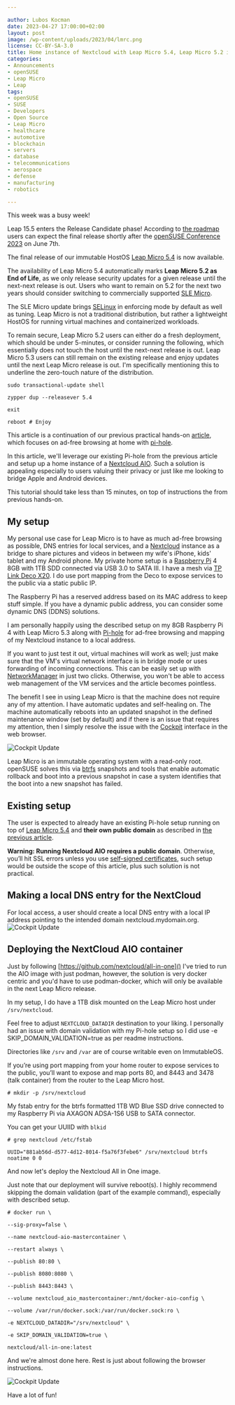 ```yaml
---

author: Lubos Kocman
date: 2023-04-27 17:00:00+02:00
layout: post
image: /wp-content/uploads/2023/04/lmrc.png
license: CC-BY-SA-3.0
title: Home instance of Nextcloud with Leap Micro 5.4, Leap Micro 5.2 is EOL, Leap 15.5 enters RC
categories:
- Announcements
- openSUSE
- Leap Micro
- Leap
tags:
- openSUSE
- SUSE
- Developers
- Open Source
- Leap Micro
- healthcare
- automotive
- blockchain
- servers
- database
- telecommunications
- aerospace
- defense
- manufacturing
- robotics

---
```


This week was a busy week!

Leap 15.5 enters the Release Candidate phase! According to [the roadmap](https://en.opensuse.org/openSUSE:Roadmap#Schedule_for_openSUSE_Leap_15.5) users can expect the final release shortly after the [openSUSE Conference 2023](https://events.opensuse.org/conferences/oSC23) on June 7th.

The final release of our immutable HostOS [Leap Micro 5.4](https://get.opensuse.org/leapmicro/5.4/) is now available.

The availability of Leap Micro 5.4 automatically marks **Leap Micro 5.2 as End of Life**, as we only release security updates for a given release until the next-next release is out. Users who want to remain on 5.2 for the next two years should consider switching to commercially supported [SLE Micro](https://www.suse.com/products/micro).

The SLE Micro update brings [SELinux](https://github.com/SELinuxProject) in enforcing mode by default as well as tuning. Leap Micro is not a traditional distribution, but rather a lightweight HostOS for running virtual machines and containerized workloads.

To remain secure, Leap Micro 5.2 users can either do a fresh deployment, which should be under 5-minutes, or consider running the following, which essentially does not touch the host until the next-next release is out. Leap Micro 5.3 users can still remain on the existing release and enjoy updates until the next Leap Micro release is out. I'm specifically mentioning this to underline the zero-touch nature of the distribution.

`sudo transactional-update shell`

`zypper dup --releasever 5.4`

`exit`

`reboot # Enjoy`


This article is a continuation of our previous practical hands-on [article](https://news.opensuse.org/2023/03/28/leapmicro-54-beta-hands-on/), which focuses on ad-free browsing at home with [pi-hole](https://github.com/pi-hole/pi-hole).

In this article, we'll leverage our existing Pi-hole from the previous article and setup up a home instance of a [Nextcloud AIO](https://github.com/nextcloud/all-in-one).
Such a solution is appealing especially to users valuing their privacy or just like me looking to bridge Apple and Android devices.

This tutorial should take less than 15 minutes, on top of instructions the from previous hands-on.

## My setup
My personal use case for Leap Micro is to have as much ad-free browsing as possible, DNS entries for local services, and a [Nextcloud](https://nextcloud.com/) instance as a bridge to share pictures and videos in between my wife's iPhone, kids' tablet and my Android phone.
My private home setup is a [Raspberry Pi](https://www.raspberrypi.org/) 4 8GB with 1TB SDD connected via USB 3.0 to SATA III.
I have a mesh via [TP Link Deco X20](https://www.tp-link.com/de/home-networking/deco/deco-x20/). I do use port mapping from the Deco to expose services to the public via a static public IP.

The Raspberry Pi has a reserved address based on its MAC address to keep stuff simple. If you have a dynamic public address, you can consider some dynamic DNS (DDNS) solutions.

I am personally happily using the described setup on my 8GB Raspberry Pi 4 with Leap Micro 5.3 along with [Pi-hole](https://pi-hole.net/) for ad-free browsing and mapping of my Nextcloud instance to a local address. 

If you want to just test it out, virtual machines will work as well; just make sure that the VM's virtual network interface is in bridge mode or uses forwarding of incoming connections.
This can be easily set up with [NetworkManager](https://networkmanager.dev/) in just two clicks. Otherwise, you won't be able to access web management of the VM services and the article becomes pointless.

The benefit I see in using Leap Micro is that the machine does not require any of my attention. I have automatic updates and self-healing on. The machine automatically reboots into an updated snapshot in the defined maintenance window (set by default) and if there is an issue that requires my attention, then I simply resolve the issue with the [Cockpit](https://cockpit-project.org/) interface in the web browser.

![Cockpit Update](https://raw.githubusercontent.com/openSUSE/news-o-o/master/wp-content/uploads/2023/03/leapmicro54-beta-cockpit-updates.png)

Leap Micro is an immutable operating system with a read-only root. openSUSE solves this via [btrfs](https://btrfs.wiki.kernel.org) snapshots and tools that enable automatic rollback and boot into a previous snapshot in case a system identifies that the boot into a new snapshot has failed. 

## Existing setup

The user is expected to already have an existing Pi-hole setup running on top of [Leap Micro 5.4](https://get.opensuse.org/leapmicro/5.4/) and **their own public domain** as described in [the previous article](https://news.opensuse.org/2023/03/28/leapmicro-54-beta-hands-on/).

**Warning: Running Nextcloud AIO requires a public domain**. 
Otherwise, you’ll hit SSL errors unless you use [self-signed certificates](https://www.reddit.com/r/NextCloud/comments/q1m2s3/https_on_local_network/), such setup would be outside the scope of this article, plus such solution is not practical.


## Making a local DNS entry for the NextCloud

For local access, a user should create a local DNS entry with a local IP address pointing to the intended domain nextcloud.mydomain.org.
![Cockpit Update](https://raw.githubusercontent.com/openSUSE/news-o-o/master/wp-content/uploads/2023/03/leapmicro54-beta-cockpit-updates.png)

## Deploying the NextCloud AIO container

Just by following [https://github.com/nextcloud/all-in-one]() 
I've tried to run the AIO image with just podman, however, the solution is very docker centric and you'd have to use podman-docker, which will only be available in the next Leap Micro release.

In my setup, I do have a 1TB disk mounted on the Leap Micro host under `/srv/nextcloud`.

Feel free to adjust `NEXTCLOUD_DATADIR` destination to your liking. 
I personally had an issue with domain validation with my Pi-hole setup so I did use -e SKIP_DOMAIN_VALIDATION=true as per readme instructions.

Directories like `/srv` and `/var` are of course writable even on ImmutableOS.

If you’re using port mapping from your home router to expose services to the public, you’ll want to expose and map ports 80, and 8443 and 3478 (talk container) from the router to the Leap Micro host.

`# mkdir -p /srv/nextcloud`

My fstab entry for the btrfs formatted 1TB WD Blue SSD drive connected to my Raspberry Pi via AXAGON ADSA-1S6 USB to SATA connector.

You can get your UUIID with `blkid`

`# grep nextcloud /etc/fstab`

`UUID="881ab56d-d577-4d12-8014-f5a76f3febe6" /srv/nextcloud btrfs noatime 0 0`

And now let's deploy the Nextcloud All in One image.

Just note that our deployment will survive reboot(s).
I highly recommend skipping the domain validation (part of the example command), especially with described setup.

`# docker run \`

`--sig-proxy=false \`

`--name nextcloud-aio-mastercontainer \`

`--restart always \`

`--publish 80:80 \`

`--publish 8080:8080 \`

`--publish 8443:8443 \`

`--volume nextcloud_aio_mastercontainer:/mnt/docker-aio-config \`

`--volume /var/run/docker.sock:/var/run/docker.sock:ro \`

`-e NEXTCLOUD_DATADIR="/srv/nextcloud" \`

`-e SKIP_DOMAIN_VALIDATION=true \`

`nextcloud/all-in-one:latest`

And we're almost done here. Rest is just about following the browser instructions. 

![Cockpit Update](https://raw.githubusercontent.com/openSUSE/news-o-o/master/wp-content/uploads/2023/03/leapmicro54-beta-cockpit-updates.png)

Have a lot of fun!


<meta name="openSUSE, Leap Micro, Developers, sysadmin, user, Open Source, superuser, distrowatch, hacker, Linux, Kernel, Nextcloud, Raspberry Pi, TP Link Deco, iPhone, tablet, Android, mobile, Pi-hole, DNS, virtual machine, static ip, tutorial" content="HTML,CSS,XML,JavaScript">

